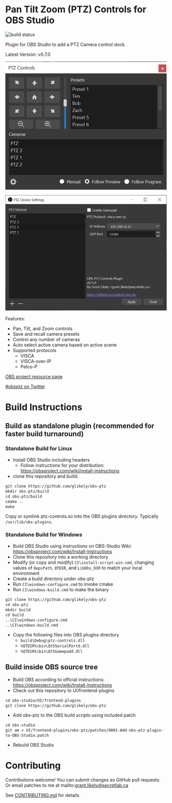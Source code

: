 # Pan Tilt Zoom (PTZ) Controls for OBS Studio

![build status](https://github.com/glikely/obs-ptz/actions/workflows/main.yml/badge.svg)

Plugin for OBS Studio to add a PTZ Camera control dock.

Latest Version: v0.7.0

![PTZ Controls Screenshot](/doc/ptz-controls-screenshot.png?raw=true "OBS Studio PTZ Controls")

![PTZ Controls Screenshot](/doc/ptz-settings-screenshot.png?raw=true "OBS Studio PTZ Device Settings")

Features:

- Pan, Tilt, and Zoom controls
- Save and recall camera presets
- Control any number of cameras
- Auto select active camera based on active scene
- Supported protocols
  - VISCA
  - VISCA-over-IP
  - Pelco-P

[OBS project resource page](https://obsproject.com/forum/resources/ptz-controls.1284/)

[#obsptz on Twitter](https://twitter.com/hashtag/obsptz?s=09)

# Build Instructions

## Build as standalone plugin (recommended for faster build turnaround)

### Standalone Build for Linux

- Install OBS Studio including headers
  - Follow instructions for your distribution: https://obsproject.com/wiki/install-instructions
- clone this repository and build:

```
git clone https://github.com/glikely/obs-ptz
mkdir obs-ptz/build
cd obs-ptz/build
cmake ..
make
```

Copy or symlink ptz-controls.so into the OBS plugins directory.
Typically `/usr/lib/obs-plugins`.

### Standalone Build for Windows

- Build OBS Studio using instructions on OBS-Studio Wiki:
  https://obsproject.com/wiki/Install-Instructions
- Clone this repository into a working directory
- Modify (or copy and modify) `CI\install-script-win.cmd`, changing values of
  `DepsPath`, `QTDIR`, and `LibObs_DIR` to match your local environment
- Create a build directory under obs-ptz
- Run `CI\windows-configure.cmd` to invoke cmake
- Run `CI\windows-build.cmd` to make the binary

```
git clone https://github.com/glikely/obs-ptz
cd obs-ptz
mkdir build
cd build
..\CI\windows-configure.cmd
..\CI\windows-build.cmd
```

- Copy the following files into OBS plugins directory
  - `build\Debug\ptz-controls.dll`
  - `%QTDIR%\bin\Qt5SerialPortd.dll`
  - `%QTDIR%\bin\Qt5Gamepadd.dll`

## Build inside OBS source tree

- Build OBS according to official instructions:
  https://obsproject.com/wiki/Install-Instructions
- Check out this repository to UI/frontend-plugins

```
cd obs-studio/UI/frontend-plugins
git clone https://github.com/glikely/obs-ptz
```

- Add obs-ptz to the OBS build scripts using included patch

```
cd obs-studio
git am < UI/frontend-plugins/obs-ptz/patches/0001-Add-obs-ptz-plugin-to-OBS-Studio.patch
```

- Rebuild OBS Studio

# Contributing

Contributions welcome!
You can submit changes as GitHub pull requests.
Or email patches to me at mailto:grant.likely@secretlab.ca

See [CONTRIBUTING.md](CONTRIBUTING.md) for details.
